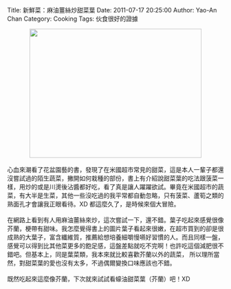 Title: 新鮮菜：麻油薑絲炒甜菜葉
Date: 2011-07-17 20:25:00
Author: Yao-An Chan
Category: Cooking
Tags: 伙食很好的證據


<div class='post'>
<div class="separator" style="clear: both; text-align: center;"><a href="http://2.bp.blogspot.com/-F2QjhwJiu7k/TiOjO3SBA-I/AAAAAAAAK60/XyDeOU6Te0U/s1600/P1020997-1.jpg" imageanchor="1" style="margin-left: 1em; margin-right: 1em;"><img border="0" height="300" src="http://2.bp.blogspot.com/-F2QjhwJiu7k/TiOjO3SBA-I/AAAAAAAAK60/XyDeOU6Te0U/s400/P1020997-1.jpg" width="400" /></a></div><br />心血來潮看了花盆園藝的書，發現了在米國超市常見的甜菜，這是本人一輩子都還沒嘗試過的陌生蔬菜，撇開如何栽種的部份，書上有介紹說甜菜葉的吃法跟菠菜一樣，用炒的或是川燙後沾醬都好吃，看了真是讓人躍躍欲試。畢竟在米國超市的蔬菜，有大半是生菜，其他一些沒吃過的我平常都自動忽略，只有菠菜、蘆筍之類的熟面孔才會讓我正眼看待。XD 都這麼久了，是時候來個大冒險。<br /><br />在網路上看到有人用麻油薑絲來炒，這次嘗試一下，還不錯。葉子吃起來感覺很像芥蘭，梗帶有甜味。我怎麼覺得書上的圖片葉子看起來很嫩，在超市買到的卻是很成熟的大葉子，富含纖維質，推薦給想培養細嚼慢嚥好習慣的人。而且同樣一盤，感覺可以得到比其他菜更多的飽足感，這盤差點就吃不完啊！也許吃這個減肥很不錯吧。但基本上，同是葉菜類，我本來就比較喜歡芥蘭以外的蔬菜， 所以理所當然，對甜菜葉的愛也沒有太多，不過偶爾變換口味應該也不錯。<br /><br />既然吃起來這麼像芥蘭，下次就來試試看蠔油甜菜葉（芥蘭）吧！XD</div>
